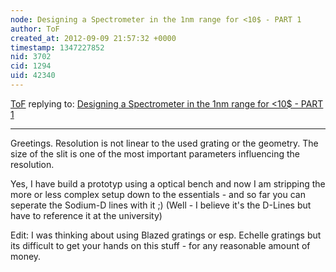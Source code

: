```yaml
---
node: Designing a Spectrometer in the 1nm range for <10$ - PART 1
author: ToF
created_at: 2012-09-09 21:57:32 +0000
timestamp: 1347227852
nid: 3702
cid: 1294
uid: 42340
---
```




[ToF](../profile/ToF) replying to: [Designing a Spectrometer in the 1nm range for <10$ - PART 1](../notes/tof/9-9-2012/designing-spectrometer-1nm-range-10-part-1)

----
Greetings. Resolution is not linear to the used grating or the geometry. The size of the slit is one of the most important parameters influencing the resolution.

Yes, I have build a prototyp using a optical bench and now I am stripping the more or less complex setup down to the essentials - and so far you can seperate the Sodium-D lines with it ;)
(Well - I believe it's the D-Lines but have to reference it at the university)

Edit:
I was thinking about using Blazed gratings or esp. Echelle gratings but its difficult to get your hands on this stuff - for any reasonable amount of money.